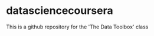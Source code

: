 datasciencecoursera
===================

This is a github repository for the 'The Data Toolbox' class
